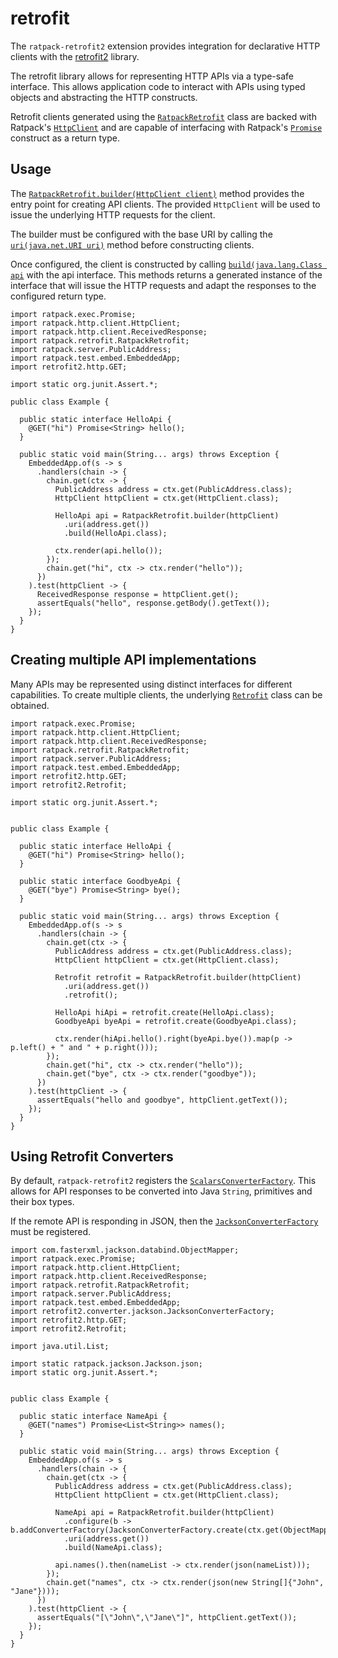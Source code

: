 # retrofit

The `ratpack-retrofit2` extension provides integration for declarative HTTP clients with the [retrofit2](http://square.github.io/retrofit) library.

The retrofit library allows for representing HTTP APIs via a type-safe interface.
This allows application code to interact with APIs using typed objects and abstracting the HTTP constructs.

Retrofit clients generated using the [`RatpackRetrofit`](api/ratpack/retrofit/RatpackRetrofit.html) class are backed with
Ratpack's [`HttpClient`](api/ratpack/http/client/HttpClient.html) and are capable of interfacing with 
Ratpack's [`Promise`](api/ratpack/exec/Promise.html) construct as a return type.


## Usage

The [`RatpackRetrofit.builder(HttpClient client)`](api/ratpack/retrofit/RatpackRetrofit.html#builder-ratpack.http.client.HttpClient-)
method provides the entry point for creating API clients.
The provided `HttpClient` will be used to issue the underlying HTTP requests for the client.

The builder must be configured with the base URI by calling the [`uri(java.net.URI uri)`](api/ratpack/retrofit/RatpackRetrofit.Builder.html#uri-java.net.URI-)
method before constructing clients.

Once configured, the client is constructed by calling [`build(java.lang.Class api`](api/ratpack/retrofit/RatpackRetrofit.Builder.html#build-java.lang.Class-)
with the api interface. 
This methods returns a generated instance of the interface that will issue the HTTP requests and adapt the responses to the
configured return type.

```language-java
import ratpack.exec.Promise;
import ratpack.http.client.HttpClient;
import ratpack.http.client.ReceivedResponse;
import ratpack.retrofit.RatpackRetrofit;
import ratpack.server.PublicAddress;
import ratpack.test.embed.EmbeddedApp;
import retrofit2.http.GET;

import static org.junit.Assert.*;

public class Example {

  public static interface HelloApi {
    @GET("hi") Promise<String> hello();
  }

  public static void main(String... args) throws Exception {
    EmbeddedApp.of(s -> s
      .handlers(chain -> {
        chain.get(ctx -> {
          PublicAddress address = ctx.get(PublicAddress.class);
          HttpClient httpClient = ctx.get(HttpClient.class);
          
          HelloApi api = RatpackRetrofit.builder(httpClient)
            .uri(address.get())
            .build(HelloApi.class);
            
          ctx.render(api.hello());
        });
        chain.get("hi", ctx -> ctx.render("hello"));
      })
    ).test(httpClient -> {
      ReceivedResponse response = httpClient.get();
      assertEquals("hello", response.getBody().getText());
    });
  }
}
```

## Creating multiple API implementations

Many APIs may be represented using distinct interfaces for different capabilities. 
To create multiple clients, the underlying [`Retrofit`](https://square.github.io/retrofit/2.x/retrofit/retrofit2/Retrofit.html) class can be obtained.

```language-java
import ratpack.exec.Promise;
import ratpack.http.client.HttpClient;
import ratpack.http.client.ReceivedResponse;
import ratpack.retrofit.RatpackRetrofit;
import ratpack.server.PublicAddress;
import ratpack.test.embed.EmbeddedApp;
import retrofit2.http.GET;
import retrofit2.Retrofit;

import static org.junit.Assert.*;

  
public class Example {

  public static interface HelloApi {
    @GET("hi") Promise<String> hello();
  }
  
  public static interface GoodbyeApi {
    @GET("bye") Promise<String> bye();
  }

  public static void main(String... args) throws Exception {
    EmbeddedApp.of(s -> s
      .handlers(chain -> {
        chain.get(ctx -> {
          PublicAddress address = ctx.get(PublicAddress.class);
          HttpClient httpClient = ctx.get(HttpClient.class);
          
          Retrofit retrofit = RatpackRetrofit.builder(httpClient)
            .uri(address.get())
            .retrofit();
            
          HelloApi hiApi = retrofit.create(HelloApi.class);
          GoodbyeApi byeApi = retrofit.create(GoodbyeApi.class);
            
          ctx.render(hiApi.hello().right(byeApi.bye()).map(p -> p.left() + " and " + p.right()));
        });
        chain.get("hi", ctx -> ctx.render("hello"));
        chain.get("bye", ctx -> ctx.render("goodbye"));
      })
    ).test(httpClient -> {
      assertEquals("hello and goodbye", httpClient.getText());
    });
  }
}
```

## Using Retrofit Converters

By default, `ratpack-retrofit2` registers the [`ScalarsConverterFactory`](http://square.github.io/retrofit/2.x/converter-scalars/retrofit2/converter/scalars/ScalarsConverterFactory.html).
This allows for API responses to be converted into Java `String`, primitives and their box types.

If the remote API is responding in JSON, then the [`JacksonConverterFactory`](http://square.github.io/retrofit/2.x/converter-jackson/retrofit2/converter/jackson/JacksonConverterFactory.html) must be registered.

```language-java
import com.fasterxml.jackson.databind.ObjectMapper;
import ratpack.exec.Promise;
import ratpack.http.client.HttpClient;
import ratpack.http.client.ReceivedResponse;
import ratpack.retrofit.RatpackRetrofit;
import ratpack.server.PublicAddress;
import ratpack.test.embed.EmbeddedApp;
import retrofit2.converter.jackson.JacksonConverterFactory;
import retrofit2.http.GET;
import retrofit2.Retrofit;

import java.util.List;

import static ratpack.jackson.Jackson.json;
import static org.junit.Assert.*;

  
public class Example {

  public static interface NameApi {
    @GET("names") Promise<List<String>> names();
  }

  public static void main(String... args) throws Exception {
    EmbeddedApp.of(s -> s
      .handlers(chain -> {
        chain.get(ctx -> {
          PublicAddress address = ctx.get(PublicAddress.class);
          HttpClient httpClient = ctx.get(HttpClient.class);
          
          NameApi api = RatpackRetrofit.builder(httpClient)
            .configure(b -> b.addConverterFactory(JacksonConverterFactory.create(ctx.get(ObjectMapper.class))))
            .uri(address.get())
            .build(NameApi.class);
            
          api.names().then(nameList -> ctx.render(json(nameList)));  
        });
        chain.get("names", ctx -> ctx.render(json(new String[]{"John", "Jane"})));
      })
    ).test(httpClient -> {
      assertEquals("[\"John\",\"Jane\"]", httpClient.getText());
    });
  }
}
```



